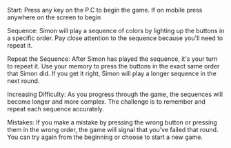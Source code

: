 Start: Press any key  on the P.C  to begin the game. If on mobile press anywhere on the screen to begin

Sequence: Simon will play a sequence of colors by lighting up the buttons in a specific order. Pay close attention to the sequence because you'll need to repeat it.

Repeat the Sequence: After Simon has played the sequence, it's your turn to repeat it. Use your memory to press the buttons in the exact same order that Simon did. If you get it right, Simon will play a longer sequence in the next round.

Increasing Difficulty: As you progress through the game, the sequences will become longer and more complex. The challenge is to remember and repeat each sequence accurately.

Mistakes: If you make a mistake by pressing the wrong button or pressing them in the wrong order, the game will signal that you've failed that round. You can try again from the beginning or choose to start a new game.
